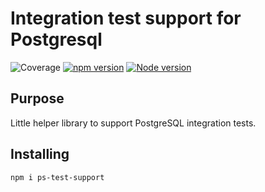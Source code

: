 # Integration test support for Postgresql 

![Coverage](./badges/coverage.svg) [![npm version](https://badge.fury.io/js/ps-test-support.svg)](https://badge.fury.io/js/ps-test-support) [![Node version](https://img.shields.io/node/v/ps-test-support.svg?style=flat)](https://nodejs.org/)

## Purpose

Little helper library to support PostgreSQL integration tests.

## Installing

```Bash
npm i ps-test-support
```
